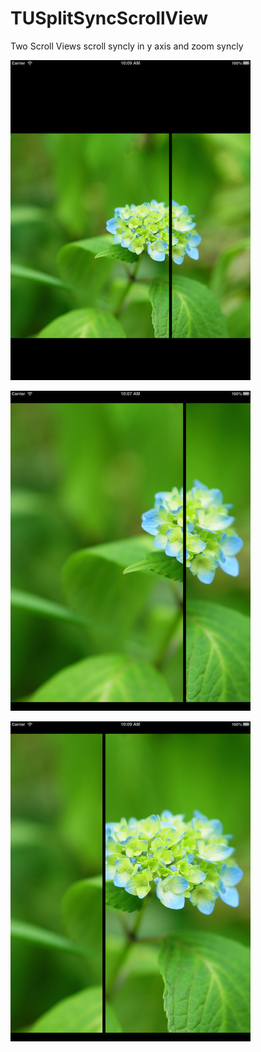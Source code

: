 TUSplitSyncScrollView
=====================

Two Scroll Views scroll syncly in y axis and zoom syncly

![](TUSplitSyncScrollView00.png)

![](TUSplitSyncScrollView01.png)

![](TUSplitSyncScrollView02.png)
